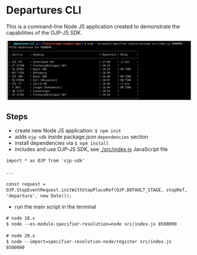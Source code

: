 # Departures CLI

This is a command-line Node JS application created to demonstrate the capabilities of the OJP-JS SDK.

![screenshot departures bern](./img/departures_cli_basel_bad.png)

## Steps

- create new Node JS application: `$ npm init`
- adds `ojp-sdk` inside package.json `dependencies` section
- install dependencies via `$ npm install`
- includes and use OJP-JS SDK, see [./src/index.js](./src/index.js) JavaScript file
```
import * as OJP from 'ojp-sdk'

...

const request = OJP.StopEventRequest.initWithStopPlaceRef(OJP.DEFAULT_STAGE, stopRef, 'departure', new Date());
```
- run the main script in the terminal
```
# node 18.x
$ node --es-module-specifier-resolution=node src/index.js 8500090

# node 20.x
$ node --import=specifier-resolution-node/register src/index.js 8500090
```
